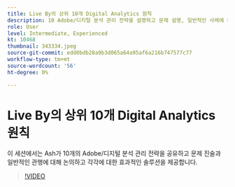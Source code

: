 ```yaml
---
title: Live By의 상위 10개 Digital Analytics 원칙
description: 10 Adobe/디지털 분석 관리 전략을 설명하고 문제 설명, 일반적인 사례에 대해 논의하고 각각에 대한 효과적인 솔루션을 제공합니다.
role: User
level: Intermediate, Experienced
kt: 10468
thumbnail: 343334.jpeg
source-git-commit: edd0bdb28a9b3d065a64a95af6a216b747577c77
workflow-type: tm+mt
source-wordcount: '56'
ht-degree: 0%

---
```


# Live By의 상위 10개 Digital Analytics 원칙

이 세션에서는 Ash가 10개의 Adobe/디지털 분석 관리 전략을 공유하고 문제 진술과 일반적인 관행에 대해 논의하고 각각에 대한 효과적인 솔루션을 제공합니다.

>[!VIDEO](https://video.tv.adobe.com/v/343334/?quality=12&learn=on)
